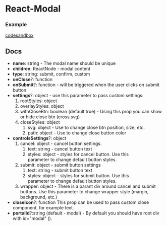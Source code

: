# React-Modal

### Example
[codesandbox](https://codesandbox.io/s/brave-monad-jym8f?file=/public/index.html)
## Docs

- **name**: string - The modal name should be unique
- **children**: ReactNode - modal content
- **type**: string: submit, confirm, custom
- **onClose**?: function
- **onSubmit**?: function - will be triggered when the user clicks on submit button
- **settings**?: object - use this parameter to pass custom settings:
  1. rootStyles: object
  2. overlayStyles: object
  3. withCloseBtn: boolean (default true) - Using this prop you can show  
  or hide close btn (cross.svg)
  4. closeStyles: object
     1. svg: object - Use to change close btn position, size, etc.
     2. path: object - Use to change close button color
- **controlsSettings**?: object 
  1. cancel: object - cancel button settings.
     1. text: string - cancel button text
     2. styles: object - styles for cancel button. Use this  
       parameter to change default button styles.
  2. submit: object - submit button settings
     1. text: string - submit button text
     2. styles: object - styles for submit button. Use this  
               parameter to change default button styles.  
  3. wrapper: object - There is a parant div around cancel and submit buttons. 
     Use this parameter to change wrapper style (margin, background, etc.)   
- **closeIcon**?: function This prop can be used to pass custom close component, for example text.
- **portalId**?:string (default - modal) - By default you should have root div with id="modal" ().  
